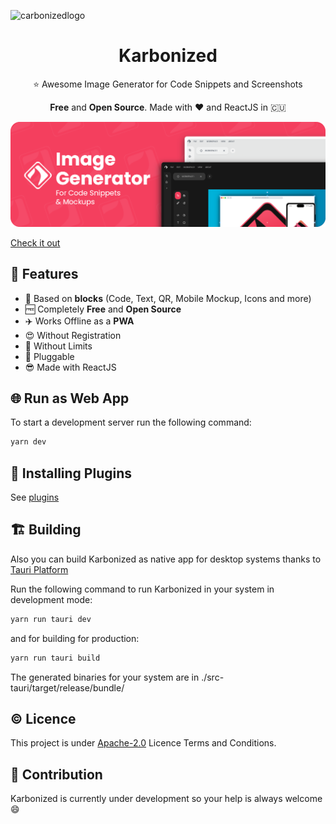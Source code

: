 
![carbonizedlogo](./img/banner.png)

<h1 align="center">Karbonized</h1>

<p align="center">
⭐ Awesome Image Generator for Code Snippets and Screenshots</p>

<p align="center"><b>Free</b> and <b>Open Source</b>. Made with ❤️ and ReactJS in 🇨🇺</p>

![carbonizedscreen](./img/screen.png)

[Check it out](https://karbonized.onrender.com)

## 🚀 Features

* 🤖 Based on **blocks** (Code, Text, QR, Mobile Mockup, Icons and more)
* 🆓 Completely **Free** and **Open Source**
* ✈️ Works Offline as a **PWA**
* 😍 Without Registration
* 🤩 Without Limits
* 🔌 Pluggable
* 😎 Made with ReactJS

## 🌐 Run as Web App

To start a development server run the following command:

``` bash
yarn dev
```

## 🔌 Installing Plugins

See [plugins](/docs/plugin_system.md)

## 🏗 Building

Also you can build Karbonized as native app for desktop systems thanks to [Tauri Platform](https://tauri.app)

Run the following command to run Karbonized in your system in development mode:

``` bash
yarn run tauri dev
```

and for building for production:

``` bash
yarn run tauri build
```

The generated binaries for your system are in ./src-tauri/target/release/bundle/

## ©️ Licence

This project is under [Apache-2.0](http://www.apache.org/licenses/LICENSE-2.0) Licence Terms and Conditions.

## 👥 Contribution

Karbonized is currently under development so your help is always welcome 😄
